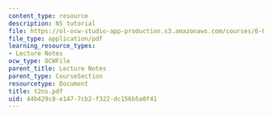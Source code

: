 ```yaml
---
content_type: resource
description: NS tutorial
file: https://ol-ocw-studio-app-production.s3.amazonaws.com/courses/6-829-computer-networks-fall-2002/44b429c8e1477cb2f322dc156b5a0f41_t2ns.pdf
file_type: application/pdf
learning_resource_types:
- Lecture Notes
ocw_type: OCWFile
parent_title: Lecture Notes
parent_type: CourseSection
resourcetype: Document
title: t2ns.pdf
uid: 44b429c8-e147-7cb2-f322-dc156b5a0f41
---
```

